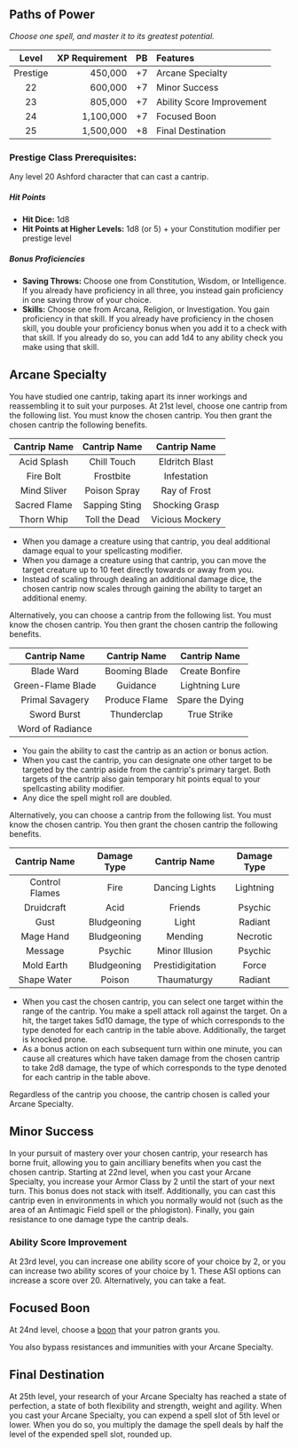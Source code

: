 ## Paths of Power
*Choose one spell, and master it to its greatest potential.*

<div class='classTable'>

| Level    | XP Requirement   | PB | Features |
|:--------:|----------:|---:|:---------|
| Prestige | 450,000   | +7 | Arcane Specialty |
| 22       | 600,000   | +7 | Minor Success |
| 23       | 805,000   | +7 | Ability Score Improvement	|
| 24       | 1,100,000 | +7 | Focused Boon |
| 25       | 1,500,000 | +8 | Final Destination |
</div>
		
### Prestige Class Prerequisites:
Any level 20 Ashford character that can cast a cantrip.

##### Hit Points
- **Hit Dice:** 1d8	
- **Hit Points at Higher Levels:** 1d8 (or 5) + your Constitution modifier per prestige level

##### Bonus Proficiencies
- **Saving Throws:** Choose one from Constitution, Wisdom, or Intelligence. If you already have proficiency in all three, you instead gain proficiency in one saving throw of your choice.
- **Skills:** Choose one from Arcana, Religion, or Investigation. You gain proficiency in that skill. If you already have proficiency in the chosen skill, you double your proficiency bonus when you add it to a check with that skill. If you already do so, you can add 1d4 to any ability check you make using that skill.

## Arcane Specialty
You have studied one cantrip, taking apart its inner workings and reassembling it to suit your purposes. At 21st level, choose one cantrip from the following list. You must know the chosen cantrip. You then grant the chosen cantrip the following benefits.

<div class='classTable'>

|Cantrip Name   | Cantrip Name|Cantrip Name|
|:--------:|:--------:|:--------:|
|Acid Splash | Chill Touch| Eldritch Blast|
| Fire Bolt| Frostbite| Infestation|
|Mind Sliver| Poison Spray|Ray of Frost| 
|Sacred Flame|Sapping Sting|  Shocking Grasp|
|Thorn Whip|Toll the Dead| Vicious Mockery|

</div>

- When you damage a creature using that cantrip, you deal additional damage equal to your spellcasting modifier.
- When you damage a creature using that cantrip, you can move the target creature up to 10 feet directly towards or away from you.
- Instead of scaling through dealing an additional damage dice, the chosen cantrip now scales through gaining the ability to target an additional enemy.

Alternatively, you can choose a cantrip from the following list. You must know the chosen cantrip. You then grant the chosen cantrip the following benefits.

<div class='classTable'>

|Cantrip Name   | Cantrip Name|Cantrip Name|
|:--------:|:--------:|:--------:|
|Blade Ward | Booming Blade|Create Bonfire|
|Green-Flame Blade |Guidance|Lightning Lure|
|Primal Savagery|Produce Flame|Spare the Dying|
|Sword Burst|Thunderclap|True Strike|
|Word of Radiance|||

</div>

- You gain the ability to cast the cantrip as an action or bonus action.
- When you cast the cantrip, you can designate one other target to be targeted by the cantrip aside from the cantrip's primary target. Both targets of the cantrip also gain temporary hit points equal to your spellcasting ability modifier.
- Any dice the spell might roll are doubled. 

Alternatively, you can choose a cantrip from the following list. You must know the chosen cantrip. You then grant the chosen cantrip the following benefits.

<div class='classTable'>

|Cantrip Name   | Damage Type|Cantrip Name| Damage Type|
|:--------:|:--------:|:--------:|:--------:|
|Control Flames|Fire|Dancing Lights|Lightning|
|Druidcraft|Acid|Friends|Psychic|
|Gust|Bludgeoning|Light|Radiant|
|Mage Hand|Bludgeoning|Mending|Necrotic|
|Message|Psychic|Minor Illusion|Psychic|
|Mold Earth|Bludgeoning|Prestidigitation|Force|
|Shape Water|Poison|Thaumaturgy|Radiant|

</div>

- When you cast the chosen cantrip, you can select one target within the range of the cantrip. You make a spell attack roll against the target. On a hit, the target takes 5d10 damage, the type of which corresponds to the type denoted for each cantrip in the table above. Additionally, the target is knocked prone.
- As a bonus action on each subsequent turn within one minute, you can cause all creatures which have taken damage from the chosen cantrip to take 2d8 damage, the type of which corresponds to the type denoted for each cantrip in the table above.

Regardless of the cantrip you choose, the cantrip chosen is called your Arcane Specialty.

## Minor Success
In your pursuit of mastery over your chosen cantrip, your research has borne fruit, allowing you to gain ancilliary benefits when you cast the chosen cantrip. Starting at 22nd level, when you cast your Arcane Specialty, you increase your Armor Class by 2 until the start of your next turn. This bonus does not stack with itself. Additionally, you can cast this cantrip even in environments in which you normally would not (such as the area of an Antimagic Field spell or the phlogiston). Finally, you gain resistance to one damage type the cantrip deals.

### Ability Score Improvement	
At 23rd level, you can increase one ability score of your choice by 2, or you can increase two ability scores of your choice by 1. These ASI options can increase a score over 20.
Alternatively, you can take a feat.

## Focused Boon
At 24nd level, choose a [boon](boons.md) that your patron grants you. 

You also bypass resistances and immunities with your Arcane Specialty.

## Final Destination
At 25th level, your research of your Arcane Specialty has reached a state of perfection, a state of both flexibility and strength, weight and agility. When you cast your Arcane Specialty, you can expend a spell slot of 5th level or lower. When you do so, you multiply the damage the spell deals by half the level of the expended spell slot, rounded up.